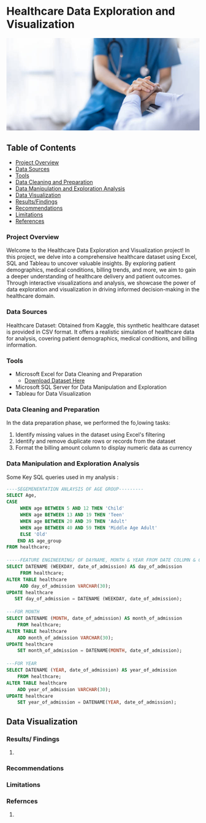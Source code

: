 # Healthcare Data Exploration and Visualization
![Healthcare](image_intro.jpg)

## Table of Contents
- [Project Overview](#project-overview)
- [Data Sources](#data_sources)
- [Tools](#tools)
- [Data Cleaning and Preparation](#data_cleaning_and_preparation)
- [Data Manipulation and Exploration Analysis](#data_manipulation_and_exploration_analysis)
- [Data Visualization](#data-visualization)
- [Results/Findings](#results_/_findings)
- [Recommendations](#recommendations)
- [Limitations](#limitations)
- [References](#references)


### Project Overview

Welcome to the Healthcare Data Exploration and Visualization project! In this project, we delve into a comprehensive healthcare dataset using Excel, SQL and Tableau to uncover valuable insights. By exploring patient demographics, medical conditions, billing trends, and more, we aim to gain a deeper understanding of healthcare delivery and patient outcomes. Through interactive visualizations and analysis, we showcase the power of data exploration and visualization in driving informed decision-making in the healthcare domain.

### Data Sources
Healthcare Dataset: Obtained from Kaggle, this synthetic healthcare dataset is provided in CSV format. It offers a realistic simulation of healthcare data for analysis, covering patient demographics, medical conditions, and billing information.

### Tools
- Microsoft Excel for Data Cleaning and Preparation
     - [Download Dataset Here](https://www.kaggle.com/datasets/prasad22/healthcare-dataset)
- Microsoft SQL Server for Data Manipulation and Exploration
- Tableau for Data Visualization

### Data Cleaning and Preparation
In the data preparation phase, we performed the fo,lowing tasks:
1. Identify missing values in the dataset using Excel's filtering
2. Identify and remove duplicate rows or records from the dataset
3. Format the billing amount column to display numeric data as currency

### Data Manipulation and Exploration Analysis
Some Key SQL queries used in my analysis :
```SQL
----SEGEMENENTATION ANLAYSIS OF AGE GROUP---------
SELECT Age,
CASE
     WHEN age BETWEEN 5 AND 12 THEN 'Child'
	 WHEN age BETWEEN 13 AND 19 THEN 'Teen'
	 WHEN age BETWEEN 20 AND 39 THEN 'Adult'
	 WHEN age BETWEEN 40 AND 59 THEN 'Middle Age Adult'
	 ELSE 'Old'
	END AS age_group
FROM healthcare;

-----FEATURE ENGINEERING/ OF DAYNAME, MONTH & YEAR FROM DATE COLUMN & CREATING NEW COLUMN---------
SELECT DATENAME (WEEKDAY, date_of_admission) AS day_of_admission
     FROM healthcare;
ALTER TABLE healthcare
     ADD day_of_admission VARCHAR(30);
UPDATE healthcare
   SET day_of_admission = DATENAME (WEEKDAY, date_of_admission);

---FOR MONTH
SELECT DATENAME (MONTH, date_of_admission) AS month_of_admission
    FROM healthcare;
ALTER TABLE healthcare
    ADD month_of_admission VARCHAR(30);
UPDATE healthcare
    SET month_of_admission = DATENAME(MONTH, date_of_admission);

---FOR YEAR
SELECT DATENAME (YEAR, date_of_admission) AS year_of_admission
    FROM healthcare;
ALTER TABLE healthcare
    ADD year_of_admission VARCHAR(30);
UPDATE healthcare
    SET year_of_admission = DATENAME(YEAR, date_of_admission);


```
## Data Visualization

### Results/ Findings
1.

### Recommendations

### Limitations

### Refernces
1.
